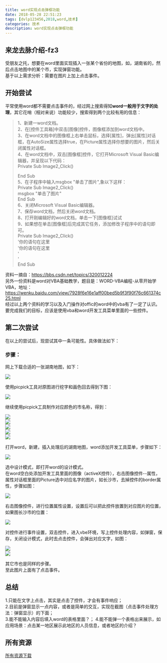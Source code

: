 ```yaml
---
title: word实现点击弹框功能
date: 2018-05-28 22:51:23
tags: [dvlp123456,2018,word,技术]
categories: 技术
description: word实现点击弹框功能
---
```


## 来龙去脉介绍-fz3  

受朋友之托，想要在word里面实现插入一张某个省份的地图，如，湖南省的，然后点击地图中的某个市，实现弹窗功能。   
基于以上需求分析：需要在图片上加上点击事件。  
<!--more-->

## 开始尝试  

平常使用word都不需要点击事件的，经过网上搜索得知**word一般用于文字的处理**，其它花哨（相对来说）功能较少，搜索得到两个比较有用的信息：  
> 1、新建一word文档。  
> 2、在[控件工具箱]中双击[图像]控件，图像框添加到word文档中。  
> 3、在word文档中的图像框上右单击鼠标，选择[属性]，弹出[属性]对话框，在AutoSize属性选择true，在Picture属性选择你想要的图片，然后关闭属性对话框。  
> 4、在word文档中，双击[图像框]控件，它打开Microsoft Visual Basic编辑器，并呈现以下代码：  
> Private Sub Image2_Click()
> 
> End Sub  
> 5、在子程序中输入msgbox "单击了图片",象以下这样：  
> Private Sub Image2_Click()  
>    msgbox "单击了图片"  
> End Sub    
> 6、关闭Microsoft Visual Basic编辑器。  
> 7、保存word文档，然后关闭word文档。  
> 8、打开刚编辑好的word文档，单击一下[图像框]试试  
> 9、如果想在单击[图像框]后完成其它任务，添加修改子程序中的语句即可。    
> Private Sub Image2_Click()  
>    '你的语句在这里  
>    '你的语句在这里  
>    '  
>    '  
> End Sub    

资料一摘自：https://bbs.csdn.net/topics/320012224  
另外一份资料是word对VBA基础教学，题目是：WORD-VBA编程-从零开始学VBA，地址：https://wenku.baidu.com/view/7928f6e16e1aff00bed5b9f3f90f76c661374c25.html  
经过以上两个资料的学习以及入门操作对offic的word中的vba有了一定了认识。要完成我们的目标，应该是使用vba和word开发工具菜单里面的一些控件。

## 第二次尝试  

在以上的尝试后，现尝试其中一条可能性。具体做法如下： 
 
### 步骤：  

网上下载合适的一张湖南地图，如下：  

![](/img/word-map-hunan1.jpg)   

使用picpick工具对原图进行挖字和画色回去得到下图：  

![](/img/word-map-hunan2.jpg)    

继续使用picpick工具制作对应颜色的市名称，得到：  

![](/img/word-map-hunan3.gif)  
![](/img/word-map-hunan4.gif)   
![](/img/word-map-hunan5.gif)    
![](/img/word-map-hunan6.gif)    
![](/img/word-map-hunan7.gif)    

打开word，新建，插入处理后的湖南地图，word添加开发工具菜单，步骤如下：  

![](/img/word-map-hunan8.png)  

选中设计模式，即打开word的设计模式。  
在word空白处添加开发工具里面的图像（activeX控件），右击图像控件--属性，属性对话框里面的Picture选中对应名字的图片，如长沙市，去掉控件的border属性，步骤如图：  

![](/img/word-map-hunan9.png)  

右击图像控件，进行位置属性设置，设置后可以把此控件放置到对应图片的位置，如果图长沙市的位置：  

![](/img/word-map-hunan10.png)  

对控件进行事件设置，双击控件，进入vbe环境，写上控件处理内容，如弹窗，保存，关闭设计模式，此时去点击控件，会弹出对应文字，如图：  

![](/img/word-map-hunan11.png)  
![](/img/word-map-hunan12.png)  

其它市也是同样的步骤。  
至此图片上面有了点击事件。  

## 总结  

1.只能在文字上点击，其实是点击了控件，才会有事件响应；  
2.目前是弹窗显示一点内容，或者是简单的交互，实现在截图（点击事件处理方法：弹窗显示）的下面；  
3.能不能输入内容后填入word的表格里面？；
4.能不能弹一个表格出来展示，如应用场景：点击某一地区展示此地区的人员信息，或者地区的介绍？  

## 所有资源  

[所有资源下载](/download/word_excel.rar)  